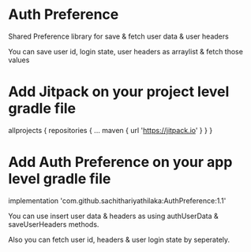 # Auth Preference

Shared Preference library for save &amp; fetch user data &amp; user headers 

You can save user id, login state, user headers as arraylist & fetch those values 

# Add Jitpack on your project level gradle file
allprojects {
		repositories {
			...
			maven { url 'https://jitpack.io' }
		}
	}
  
# Add Auth Preference on your app level gradle file
implementation 'com.github.sachithariyathilaka:AuthPreference:1.1'

You can use insert user data & headers as using authUserData & saveUserHeaders methods.

Also you can fetch user id, headers & user login state by seperately. 

